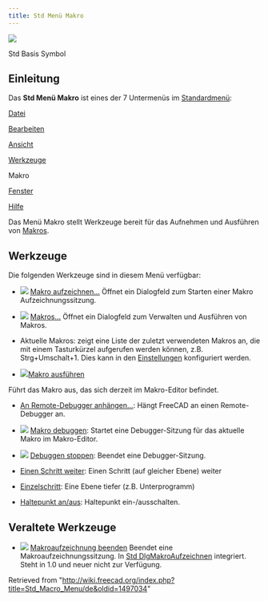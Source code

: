```yaml
---
title: Std Menü Makro
---
```


![](/images/Freecad.svg)

Std Basis Symbol

## Einleitung

Das **Std Menü Makro** ist eines der 7 Untermenüs im [Standardmenü](/Standard_Menu/de "Standard Menu/de"):

[Datei](/Std_File_Menu/de "Std File Menu/de")

[Bearbeiten](/Std_Edit_Menu/de "Std Edit Menu/de")

[Ansicht](/Std_View_Menu/de "Std View Menu/de")

[Werkzeuge](/Std_Tools_Menu/de "Std Tools Menu/de")

Makro

[Fenster](/Std_Windows_Menu/de "Std Windows Menu/de")

[Hilfe](/Std_Help_Menu/de "Std Help Menu/de")

Das Menü Makro stellt Werkzeuge bereit für das Aufnehmen und Ausführen von [Makros](/Macros/de "Macros/de").

## Werkzeuge

Die folgenden Werkzeuge sind in diesem Menü verfügbar:

- ![](/images/Std_DlgMacroRecord.svg) [Makro aufzeichnen...](/Std_DlgMacroRecord/de "Std DlgMacroRecord/de") Öffnet ein Dialogfeld zum Starten einer Makro Aufzeichnungssitzung.

- ![](/images/Std_DlgMacroExecute.svg) [Makros...](/Std_DlgMacroExecute/de "Std DlgMacroExecute/de") Öffnet ein Dialogfeld zum Verwalten und Ausführen von Makros.

* Aktuelle Makros: zeigt eine Liste der zuletzt verwendeten Makros an, die mit einem Tasturkürzel aufgerufen werden können, z.B. Strg+Umschalt+1. Dies kann in den [Einstellungen](/Preferences_Editor/de "Preferences Editor/de") konfiguriert werden.

- ![](/images/Std_DlgMacroExecuteDirect.svg)[Makro ausführen](/Std_DlgMacroExecuteDirect/de "Std DlgMacroExecuteDirect/de")

Führt das Makro aus, das sich derzeit im Makro-Editor befindet.

- [An Remote-Debugger anhängen...](/Std_MacroAttachDebugger/de "Std MacroAttachDebugger/de"): Hängt FreeCAD an einen Remote-Debugger an.

* ![](/images/Std_MacroStartDebug.svg) [Makro debuggen](/Std_MacroStartDebug/de "Std MacroStartDebug/de"): Startet eine Debugger-Sitzung für das aktuelle Makro im Makro-Editor.

* ![](/images/Std_MacroStopDebug.svg) [Debuggen stoppen](/Std_MacroStopDebug/de "Std MacroStopDebug/de"): Beendet eine Debugger-Sitzung.

- [Einen Schritt weiter](/Std_MacroStepOver/de "Std MacroStepOver/de"): Einen Schritt (auf gleicher Ebene) weiter

- [Einzelschritt](/Std_MacroStepInto/de "Std MacroStepInto/de"): Eine Ebene tiefer (z.B. Unterprogramm)

- [Haltepunkt an/aus](/Std_ToggleBreakpoint/de "Std ToggleBreakpoint/de"): Haltepunkt ein-/ausschalten.

## Veraltete Werkzeuge

- ![](/images/Std_MacroStopRecord.svg) [Makroaufzeichnung beenden](/Std_MacroStopRecord/de "Std MacroStopRecord/de") Beendet eine Makroaufzeichnungssitzung. In [Std DlgMakroAufzeichnen](/Std_DlgMacroRecord/de "Std DlgMacroRecord/de") integriert. Steht in 1.0 und neuer nicht zur Verfügung.

Retrieved from "<http://wiki.freecad.org/index.php?title=Std_Macro_Menu/de&oldid=1497034>"
